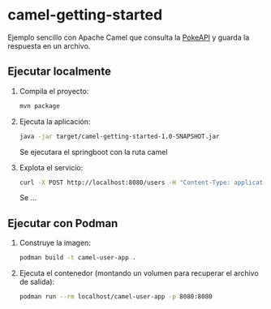 # camel-getting-started

Ejemplo sencillo con Apache Camel que consulta la [PokeAPI](https://pokeapi.co/) y guarda la respuesta en un archivo.

## Ejecutar localmente

1. Compila el proyecto:
   ```bash
   mvn package
   ```
2. Ejecuta la aplicación:
   ```bash
   java -jar target/camel-getting-started-1.0-SNAPSHOT.jar
   ```
   Se ejecutara el springboot con la ruta camel

3. Explota el servicio:
   ```bash
   curl -X POST http://localhost:8080/users -H "Content-Type: application/json" -d '{"name":"Victor","age":32}'
   ```
   Se ...

## Ejecutar con Podman

1. Construye la imagen:
   ```bash
   podman build -t camel-user-app .
   ```
2. Ejecuta el contenedor (montando un volumen para recuperar el archivo de salida):
   ```bash
   podman run --rm localhost/camel-user-app -p 8080:8080